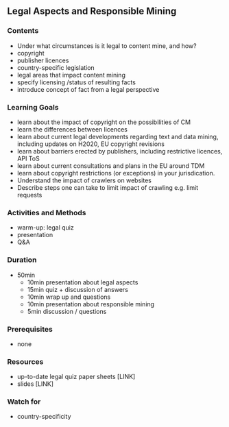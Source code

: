## Legal Aspects and Responsible Mining

### Contents

* Under what circumstances is it legal to content mine, and how?
* copyright
* publisher licences
* country-specific legislation
* legal areas that impact content mining
* specify licensing /status of resulting facts
* introduce concept of fact from a legal perspective

### Learning Goals

* learn about the impact of copyright on the possibilities of CM
* learn the differences between licences
* learn about current legal developments regarding text and data mining, including updates on H2020, EU copyright revisions
* learn about barriers erected by publishers, including restrictive licences, API ToS
* learn about current consultations and plans in the EU around TDM
* learn about copyright restrictions (or exceptions) in your jurisdication.
* Understand the impact of crawlers on websites
* Describe steps one can take to limit impact of crawling e.g. limit requests

### Activities and Methods

* warm-up: legal quiz
* presentation
* Q&A

### Duration

* 50min
  * 10min presentation about legal aspects
  * 15min quiz + discussion of answers
  * 10min wrap up and questions
  * 10min presentation about responsible mining
  * 5min discussion / questions

### Prerequisites

* none

### Resources

* up-to-date legal quiz paper sheets [LINK]
* slides [LINK]

### Watch for

* country-specificity
